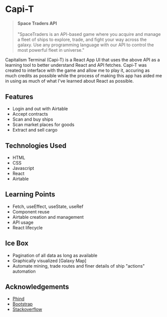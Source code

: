 # Capi-T

> #### Space Traders API
>
> "SpaceTraders is an API-based game where you acquire and manage a fleet of ships to explore, trade, and fight your way across the galaxy. Use any programming language with our API to control the most powerful fleet in universe."

Capitalism Terminal (Capi-T) is a React App UI that uses the above API as a learning tool to better understand React and API fetches. Capi-T was created to interface with the game and allow me to play it, accuring as much credits as possible while the process of making this app has aided me in using as much of what I've learned about React as possible.

## Features

- Login and out with Airtable
- Accept contracts
- Scan and buy ships
- Scan market places for goods
- Extract and sell cargo

## Technologies Used

- HTML
- CSS
- Javascript
- React
- Airtable

## Learning Points

- Fetch, useEffect, useState, useRef
- Component reuse
- Airtable creation and management
- API usage
- React lifecycle

## Ice Box

- Pagination of all data as long as available
- Graphically visualized [Galaxy Map]
- Automate mining, trade routes and finer details of ship "actions" automation

## Acknowledgements

- [Phind](https://www.phind.com/search?home=true)
- [Bootstrap](https://getbootstrap.com/docs/5.0/getting-started/introduction/)
- [Stackoverflow](https://stackoverflow.com/)
